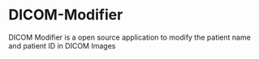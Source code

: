 # DICOM-Modifier
DICOM Modifier is a open source application to modify the patient name and patient ID in DICOM Images
